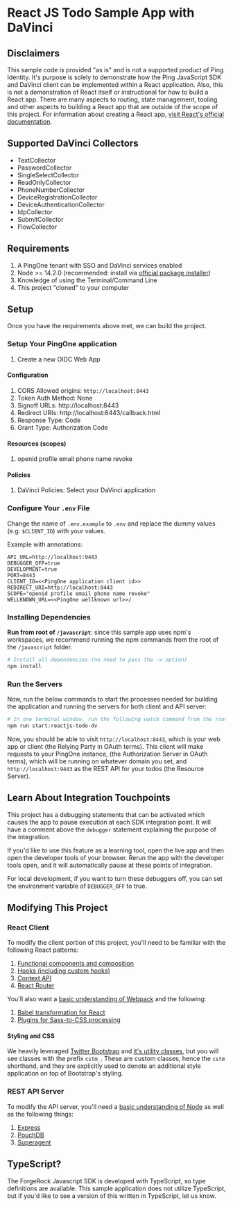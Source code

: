 # React JS Todo Sample App with DaVinci

## Disclaimers

This sample code is provided "as is" and is not a supported product of Ping Identity. It's purpose is solely to demonstrate how the Ping JavaScript SDK  and DaVinci client can be implemented within a React application. Also, this is not a demonstration of React itself or instructional for _how_ to build a React app. There are many aspects to routing, state management, tooling and other aspects to building a React app that are outside of the scope of this project. For information about creating a React app, [visit React's official documentation](https://reactjs.org/docs/create-a-new-react-app.html).

## Supported DaVinci Collectors
- TextCollector
- PasswordCollector
- SingleSelectCollector
- ReadOnlyCollector
- PhoneNumberCollector
- DeviceRegistrationCollector
- DeviceAuthenticationCollector
- IdpCollector
- SubmitCollector
- FlowCollector

## Requirements

1. A PingOne tenant with SSO and DaVinci services enabled
2. Node >= 14.2.0 (recommended: install via [official package installer](https://nodejs.org/en/))
3. Knowledge of using the Terminal/Command Line
4. This project "cloned" to your computer

## Setup

Once you have the requirements above met, we can build the project.

### Setup Your PingOne application

1. Create a new OIDC Web App

#### Configuration

1. CORS Allowed origins: `http://localhost:8443`
2. Token Auth Method: None
3. Signoff URLs: http://localhost:8443
4. Redirect URIs: http://localhost:8443/callback.html
5. Response Type: Code
6. Grant Type: Authorization Code

#### Resources (scopes)

1. openid profile email phone name revoke

#### Policies

1. DaVinci Policies: Select your DaVinci application

### Configure Your `.env` File

Change the name of `.env.example` to `.env` and replace the dummy values (e.g. `$CLIENT_ID`) with your values.

Example with annotations:

```text
API_URL=http://localhost:9443
DEBUGGER_OFF=true
DEVELOPMENT=true
PORT=8443
CLIENT_ID=<<PingOne application client id>>
REDIRECT_URI=http://localhost:8443
SCOPE="openid profile email phone name revoke"
WELLKNOWN_URL=<<PingOne wellknown url>>/
```

### Installing Dependencies

**Run from root of `/javascript`**: since this sample app uses npm's workspaces, we recommend running the npm commands from the root of the `/javascript` folder.

```sh
# Install all dependencies (no need to pass the -w option)
npm install
```

### Run the Servers

Now, run the below commands to start the processes needed for building the application and running the servers for both client and API server:

```sh
# In one terminal window, run the following watch command from the root of the repository
npm run start:reactjs-todo-dv
```

Now, you should be able to visit `http://localhost:8443`, which is your web app or client (the Relying Party in OAuth terms). This client will make requests to your PingOne instance, (the Authorization Server in OAuth terms), which will be running on whatever domain you set, and `http://localhost:9443` as the REST API for your todos (the Resource Server).

## Learn About Integration Touchpoints

This project has a debugging statements that can be activated which causes the app to pause execution at each SDK integration point. It will have a comment above the `debugger` statement explaining the purpose of the integration.

If you'd like to use this feature as a learning tool, open the live app and then open the developer tools of your browser. Rerun the app with the developer tools open, and it will automatically pause at these points of integration.

For local development, if you want to turn these debuggers off, you can set the environment variable of `DEBUGGER_OFF` to true.

## Modifying This Project

### React Client

To modify the client portion of this project, you'll need to be familiar with the following React patterns:

1. [Functional components and composition](https://reactjs.org/docs/components-and-props.html)
2. [Hooks (including custom hooks)](https://reactjs.org/docs/hooks-intro.html)
3. [Context API](https://reactjs.org/docs/hooks-reference.html#usecontext)
4. [React Router](https://reactrouter.com/)

You'll also want a [basic understanding of Webpack](https://webpack.js.org/concepts/) and the following:

1. [Babel transformation for React](https://webpack.js.org/loaders/babel-loader/#root)
2. [Plugins for Sass-to-CSS processing](https://webpack.js.org/loaders/sass-loader/#root)

#### Styling and CSS

We heavily leveraged [Twitter Bootstrap](https://getbootstrap.com/) and [it's utility classes](https://getbootstrap.com/docs/5.0/utilities/api/), but you will see classes with the prefix `cstm_`. These are custom classes, hence the `cstm` shorthand, and they are explicitly used to denote an additional style application on top of Bootstrap's styling.

### REST API Server

To modify the API server, you'll need a [basic understanding of Node](https://nodejs.org/en/about/) as well as the following things:

1. [Express](https://expressjs.com/)
2. [PouchDB](https://pouchdb.com/)
3. [Superagent](https://www.npmjs.com/package/superagent)

## TypeScript?

The ForgeRock Javascript SDK is developed with TypeScript, so type definitions are available. This sample application does not utilize TypeScript, but if you'd like to see a version of this written in TypeScript, let us know.
